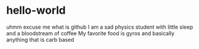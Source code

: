 # hello-world
uhmm excuse me what is github
I am a sad physics student with little sleep and a bloodstream of coffee
My favorite food is gyros and basically anything that is carb based
